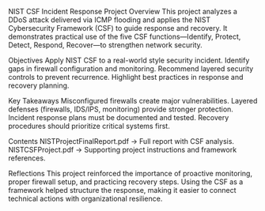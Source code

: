 NIST CSF Incident Response Project
Overview
This project analyzes a DDoS attack delivered via ICMP flooding and applies the NIST Cybersecurity Framework (CSF) to guide response and recovery. It demonstrates practical use of the five CSF functions—Identify, Protect, Detect, Respond, Recover—to strengthen network security.

Objectives
Apply NIST CSF to a real-world style security incident.
Identify gaps in firewall configuration and monitoring.
Recommend layered security controls to prevent recurrence.
Highlight best practices in response and recovery planning.

Key Takeaways
Misconfigured firewalls create major vulnerabilities.
Layered defenses (firewalls, IDS/IPS, monitoring) provide stronger protection.
Incident response plans must be documented and tested.
Recovery procedures should prioritize critical systems first.

Contents
NISTProjectFinalReport.pdf → Full report with CSF analysis.
NISTCSFProject.pdf → Supporting project instructions and framework references.

Reflections
This project reinforced the importance of proactive monitoring, proper firewall setup, and practicing recovery steps. Using the CSF as a framework helped structure the response, making it easier to connect technical actions with organizational resilience.

